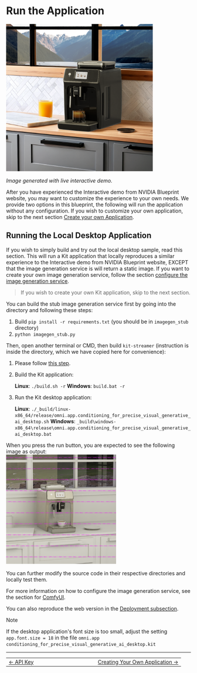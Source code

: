 # Run the Application

<img src="../images/modern_mountain_view.png" width="400">

*Image generated with live interactive demo.*

After you have experienced the Interactive demo from NVIDIA Blueprint website, you may want to customize the experience to your own needs. We provide two options in this blueprint, the following will run the application without any configuration. If you wish to customize your own application, skip to the next section [Create your own Application](./04_create_app.md).

## Running the Local Desktop Application

If you wish to simply build and try out the local desktop sample, read this section. This will run a Kit application that locally reproduces a similar experience to the Interactive demo from NVIDIA Blueprint website, EXCEPT that the image generation service is will return a static image. If you want to create your own image generation service, follow the section [configure the image generation service](./10_config_img_srv.md).

>If you wish to create your own Kit application, skip to the next section.

You can build the stub image generation service first by going into the directory and following these steps:

1. Build `pip install -r requirements.txt` (you should be in `imagegen_stub` directory)
2. `python imagegen_stub.py`

Then, open another terminal or CMD, then build `kit-streamer` (instruction is inside the directory, which we have copied here for convenience):

1. Please follow [this step](./13_connect_comfyui_app.md).
2. Build the Kit application:

     **Linux**: `./build.sh -r`
     **Windows**: `build.bat -r`

3. Run the Kit desktop application:

     **Linux**: `./_build/linux-x86_64/release/omni.app.conditioning_for_precise_visual_generative_ai_desktop.sh`
     **Windows**: `_build\windows-x86_64\release\omni.app.conditioning_for_precise_visual_generative_ai_desktop.bat`

When you press the run button, you are expected to see the following image as output:
</br>
<img src="../images/stub.png" width=300>

You can further modify the source code in their respective directories and locally test them.

For more information on how to configure the image generation service, see the section for [ComfyUI](./07_comfyui.md).

You can also reproduce the web version in the [Deployment subsection](./24_run_without_kubernetes.md).

> [!NOTE]
> If the desktop application's font size is too small, adjust the setting `app.font.size = 18` in the file `omni.app conditioning_for_precise_visual_generative_ai_desktop.kit`

----
<div align="center">
  <table>
    <tr>
      <td align="left"><a href="./02_api_key.md">&larr; API Key</a></td>
      <td align="center">⠀⠀⠀⠀⠀⠀⠀⠀                    ⠀⠀⠀⠀⠀⠀       </td>
      <td align="right"><a href="./04_create_app.md">Creating Your Own Application &rarr;</a></td>
    </tr>
  </table>
</div>
